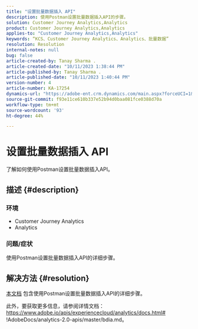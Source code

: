 ```yaml
---
title: "设置批量数据插入 API"
description: 使用Postman设置批量数据插入API的步骤。
solution: Customer Journey Analytics,Analytics
product: Customer Journey Analytics,Analytics
applies-to: "Customer Journey Analytics,Analytics"
keywords: “KCS、Customer Journey Analytics、Analytics、批量数据”
resolution: Resolution
internal-notes: null
bug: false
article-created-by: Tanay Sharma .
article-created-date: "10/11/2023 1:38:44 PM"
article-published-by: Tanay Sharma .
article-published-date: "10/11/2023 1:40:44 PM"
version-number: 4
article-number: KA-17254
dynamics-url: "https://adobe-ent.crm.dynamics.com/main.aspx?forceUCI=1&pagetype=entityrecord&etn=knowledgearticle&id=db23d17d-3b68-ee11-9ae7-6045bd0063aa"
source-git-commit: f93e11ce610b337e52b94d0baa081fce0388d70a
workflow-type: tm+mt
source-wordcount: '93'
ht-degree: 44%

---
```


# 设置批量数据插入 API


了解如何使用Postman设置批量数据插入API。

## 描述 {#description}


### <b>环境</b>

- Customer Journey Analytics
- Analytics




### <b>问题/症状</b>

使用Postman设置批量数据插入API的详细步骤。


## 解决方法 {#resolution}


[本文档](https://spark.adobe.com/page/0jhQHMs74AtYz/) 包含使用Postman设置批量数据插入API的详细步骤。

此外，要获取更多信息，请参阅详情文档：https://www.adobe.io/apis/experiencecloud/analytics/docs.html# !AdobeDocs/analytics-2.0-apis/master/bdia.md。
